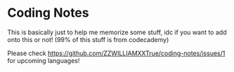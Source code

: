 # Coding Notes
This is basically just to help me memorize some stuff, idc if you want to add onto this or not! (99% of this stuff is from codecademy)

Please check https://github.com/ZZWILLIAMXXTrue/coding-notes/issues/1 for upcoming languages!

